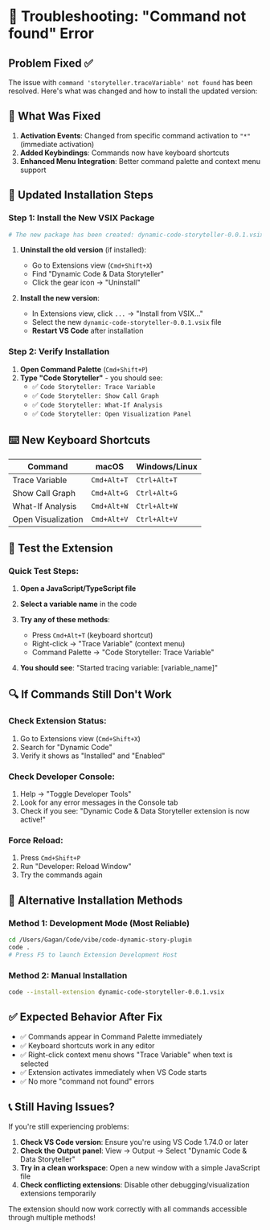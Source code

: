 # 🔧 Troubleshooting: "Command not found" Error

## Problem Fixed ✅

The issue with `command 'storyteller.traceVariable' not found` has been resolved. Here's what was changed and how to install the updated version:

## 🎯 What Was Fixed

1. **Activation Events**: Changed from specific command activation to `"*"` (immediate activation)
2. **Added Keybindings**: Commands now have keyboard shortcuts
3. **Enhanced Menu Integration**: Better command palette and context menu support

## 🚀 Updated Installation Steps

### Step 1: Install the New VSIX Package
```bash
# The new package has been created: dynamic-code-storyteller-0.0.1.vsix
```

1. **Uninstall the old version** (if installed):
   - Go to Extensions view (`Cmd+Shift+X`)
   - Find "Dynamic Code & Data Storyteller"
   - Click the gear icon → "Uninstall"

2. **Install the new version**:
   - In Extensions view, click `...` → "Install from VSIX..."
   - Select the new `dynamic-code-storyteller-0.0.1.vsix` file
   - **Restart VS Code** after installation

### Step 2: Verify Installation

1. **Open Command Palette** (`Cmd+Shift+P`)
2. **Type "Code Storyteller"** - you should see:
   - ✅ `Code Storyteller: Trace Variable`
   - ✅ `Code Storyteller: Show Call Graph`
   - ✅ `Code Storyteller: What-If Analysis`
   - ✅ `Code Storyteller: Open Visualization Panel`

## ⌨️ New Keyboard Shortcuts

| Command | macOS | Windows/Linux |
|---------|-------|---------------|
| Trace Variable | `Cmd+Alt+T` | `Ctrl+Alt+T` |
| Show Call Graph | `Cmd+Alt+G` | `Ctrl+Alt+G` |
| What-If Analysis | `Cmd+Alt+W` | `Ctrl+Alt+W` |
| Open Visualization | `Cmd+Alt+V` | `Ctrl+Alt+V` |

## 🧪 Test the Extension

### Quick Test Steps:

1. **Open a JavaScript/TypeScript file**
2. **Select a variable name** in the code
3. **Try any of these methods**:
   - Press `Cmd+Alt+T` (keyboard shortcut)
   - Right-click → "Trace Variable" (context menu)
   - Command Palette → "Code Storyteller: Trace Variable"

4. **You should see**: "Started tracing variable: [variable_name]"

## 🔍 If Commands Still Don't Work

### Check Extension Status:
1. Go to Extensions view (`Cmd+Shift+X`)
2. Search for "Dynamic Code"
3. Verify it shows as "Installed" and "Enabled"

### Check Developer Console:
1. Help → "Toggle Developer Tools"
2. Look for any error messages in the Console tab
3. Check if you see: "Dynamic Code & Data Storyteller extension is now active!"

### Force Reload:
1. Press `Cmd+Shift+P`
2. Run "Developer: Reload Window"
3. Try the commands again

## 🐛 Alternative Installation Methods

### Method 1: Development Mode (Most Reliable)
```bash
cd /Users/Gagan/Code/vibe/code-dynamic-story-plugin
code .
# Press F5 to launch Extension Development Host
```

### Method 2: Manual Installation
```bash
code --install-extension dynamic-code-storyteller-0.0.1.vsix
```

## ✅ Expected Behavior After Fix

- ✅ Commands appear in Command Palette immediately
- ✅ Keyboard shortcuts work in any editor
- ✅ Right-click context menu shows "Trace Variable" when text is selected
- ✅ Extension activates immediately when VS Code starts
- ✅ No more "command not found" errors

## 📞 Still Having Issues?

If you're still experiencing problems:

1. **Check VS Code version**: Ensure you're using VS Code 1.74.0 or later
2. **Check the Output panel**: View → Output → Select "Dynamic Code & Data Storyteller"
3. **Try in a clean workspace**: Open a new window with a simple JavaScript file
4. **Check conflicting extensions**: Disable other debugging/visualization extensions temporarily

The extension should now work correctly with all commands accessible through multiple methods!
